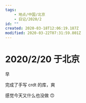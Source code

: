 ```yaml
---
tags:
    - 地点/中国/北京
    - 日记/2020/2
id: ""
created: 2020-03-18T12:06:19.187Z
modified: 2020-03-22T07:31:59.801Z
---
```


# 2020/2/20 于北京

<!-- @timer "date":"Thu Feb 20 2020 09:09:16 GMT+0800 (CST)" -->

早

<!-- @timer "date":"Thu Feb 20 2020 18:51:18 GMT+0800 (CST)","duration":"about 10 hours" -->

完成了手写 crdt 的库，爽

<!-- @timer "date":"Thu Feb 20 2020 21:49:29 GMT+0800 (CST)","duration":"about 3 hours" -->

感觉今天又什么也没做 🙃
